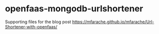 # openfaas-mongodb-urlshortener
Supporting files for the blog post
https://mfarache.github.io/mfarache/Url-Shortener-with-openfaas/
